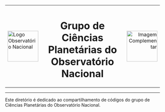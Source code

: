 <table width="100%">
  <tr>
    <td width="15%" align="left">
      <img src="http://1.bp.blogspot.com/-TLXkPxGfEZQ/UHmZ6wrGUfI/AAAAAAAAAxY/VKcrnbWCJrY/s1600/Observat%C3%B3rio+Nacional+-+ON.jpg" alt="Logo Observatório Nacional" width="100"/>
    </td>
    <td align="center">
      <h1>Grupo de Ciências Planetárias do Observatório Nacional</h1>
    </td>
    <td width="15%" align="right">
      <img src="https://tse3.mm.bing.net/th/id/OIP.dkPjsWzf2yJfoMq3ziBVsgHaH2?cb=iwp1&pid=Api" alt="Imagem Complementar" width="100"/>
    </td>
  </tr>
</table>

---

Este diretório é dedicado ao compartilhamento de códigos do grupo de Ciências Planetárias do Observatório Nacional.
